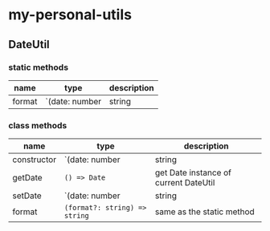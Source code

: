 # my-personal-utils

## DateUtil

### static methods

| name | type | description |
| ---- | ---- | ----------- |
| format | `(date: number | string | Date, format: string) => string` | format Date to string |

### class methods

| name | type | description |
| ---- | ---- | ----------- |
| constructor | `(date: number | string | Date) => DateUtil` | create a instance of DateUtil |
| getDate | `() => Date` | get Date instance of current DateUtil |
| setDate | `(date: number | string | Date) => DateUtil` | set Date instance of current DateUtil |
| format | `(format?: string) => string` | same as the static method |
